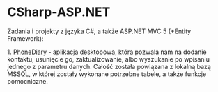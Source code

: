 # CSharp-ASP.NET
Zadania i projekty z języka C#, a także ASP.NET MVC 5 (+Entity Framework):
<p>1. <a href="https://github.com/apysk6/CSharp-ASP.NET/tree/master/PhoneDiary">PhoneDiary</a> - aplikacja desktopowa, która pozwala nam na dodanie kontaktu, usunięcie go, zaktualizowanie, albo wyszukanie po wpisaniu jednego z parametru danych. Całość została powiązana z lokalną bazą MSSQL, w której zostały wykonane potrzebne tabele, a także funkcje pomocniczne.
